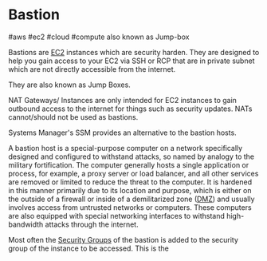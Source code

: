 # Bastion
#aws #ec2 #cloud #compute 
also known as Jump-box

Bastions are [EC2](Cloud%20Computing/AWS/Compute/EC2.md) instances which are security harden. They are designed to help you gain access to your EC2 via SSH or RCP that are in private subnet which are not directly accessible from the internet.

They are also known as Jump Boxes.

NAT Gateways/ Instances are only intended for EC2 instances to gain outbound access to the internet for things such as security updates. NATs cannot/should not be used as bastions.

Systems Manager's SSM provides an alternative to the bastion hosts.



A bastion host is a special-purpose computer on a network specifically designed and configured to withstand attacks, so named by analogy to the military fortification. The computer generally hosts a single application or process, for example, a proxy server or load balancer, and all other services are removed or limited to reduce the threat to the computer. It is hardened in this manner primarily due to its location and purpose, which is either on the outside of a firewall or inside of a demilitarized zone ([DMZ](Cyber%20Security/Cloud%20Security/DMZ.md)) and usually involves access from untrusted networks or computers. These computers are also equipped with special networking interfaces to withstand high-bandwidth attacks through the internet.


Most often the [Security Groups](Cloud%20Computing/AWS/Networking/Security%20Groups.md) of the bastion is added to the security group of the instance to be accessed. This is the